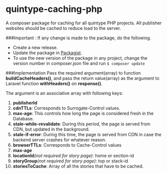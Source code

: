# quintype-caching-php
A composer package for caching for all quintype PHP projects.
All publisher websites should be cached to reduce load to the server.

###Important : If any change is made to the package, do the following.
* Create a new release.
* Update the package in [Packagist](https://packagist.org/).
* To use the new version of the package in any project, change the version number in composer.json file and run
`$ composer update `

###Implementation
Pass the required argument(array) to function **buildCacheHeaders()**, and pass the return value(array) as the argument to Laravel function **withHeaders()** on **response()**.

The argument is an associative array with following keys:

1. **publisherId**
2. **cdnTTLs**: Corresponds to Surrogate-Control values.
  1. **max-age**: This controls how long the page is considered fresh in the Database.
  2. **stale-while-revalidate**: During this period, the page is served from CDN, but updated in the background.
  3. **stale-if-error**: During this time, the page is served from CDN in case the backend server crashes for whatever reason.
3. **browserTTLs**: Corresponds to Cache-Control values
  1. **max-age**
4. **locationId**_(not required for story page)_: home or section-id
5. **storyGroup**_(not required for story page)_: top or stack-id
6. **storiesToCache**: Array of all the stories that have to be cached.
